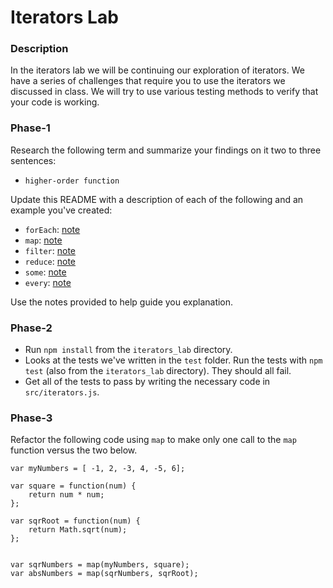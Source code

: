 # Iterators Lab

### Description

In the iterators lab we will be continuing our exploration of
iterators. We have a series of challenges that require you to use the
iterators we discussed in class. We will try to use various testing
methods to verify that your code is working.

### Phase-1

Research the following term and summarize your findings on it two to
three sentences:

* `higher-order function`


Update this README with a description of each of the following and an
example you've created:

* `forEach`: [note](https://developer.mozilla.org/en-US/docs/Web/JavaScript/Reference/Global_Objects/Array/forEach)
* `map`: [note](https://developer.mozilla.org/en-US/docs/Web/JavaScript/Reference/Global_Objects/Array/map)
* `filter`: [note](https://developer.mozilla.org/en-US/docs/Web/JavaScript/Reference/Global_Objects/Array/filter)
* `reduce`: [note](https://developer.mozilla.org/en-US/docs/Web/JavaScript/Reference/Global_Objects/Array/reduce)
* `some`: [note](https://developer.mozilla.org/en-US/docs/Web/JavaScript/Reference/Global_Objects/Array/some)
* `every`: [note](https://developer.mozilla.org/en-US/docs/Web/JavaScript/Reference/Global_Objects/Array/every)

Use the notes provided to help guide you explanation.

### Phase-2

* Run `npm install` from the `iterators_lab` directory.
* Looks at the tests we've written in the `test` folder. Run the tests
  with `npm test` (also from the `iterators_lab` directory). They
  should all fail.
* Get all of the tests to pass by writing the necessary code in
  `src/iterators.js`.

### Phase-3

Refactor the following code using `map` to make only one call to the `map` function versus the two below.


```
var myNumbers = [ -1, 2, -3, 4, -5, 6];

var square = function(num) {
	return num * num;
};

var sqrRoot = function(num) {
	return Math.sqrt(num);
};


var sqrNumbers = map(myNumbers, square);
var absNumbers = map(sqrNumbers, sqrRoot);
```




